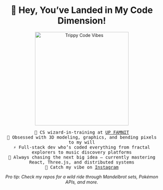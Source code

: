 <h1 align="center">👾 Hey, You’ve Landed in My Code Dimension!</h1> <p align="center"> <img src="https://media.giphy.com/media/26AHG5KGFxSkUWw1i/giphy.gif" alt="Trippy Code Vibes" width="300"> </p> <p align="center"> <samp> 🧠 CS wizard-in-training at <a href="https://www.famnit.upr.si">UP FAMNIT</a><br> 🎨 Obsessed with 3D modeling, graphics, and bending pixels to my will<br> ⚡️ Full-stack dev who’s coded everything from fractal explorers to music discovery platforms<br> 🌌 Always chasing the next big idea — currently mastering React, Three.js, and distributed systems<br> 📸 Catch my vibe on <a href="https://www.instagram.com/valentino.ivanovski/" target="_blank">Instagram</a><br> </samp> </p> <p align="center"> <i>Pro tip: Check my repos for a wild ride through Mandelbrot sets, Pokémon APIs, and more.</i> </p>
